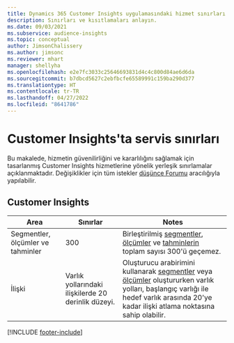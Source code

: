 ```yaml
---
title: Dynamics 365 Customer Insights uygulamasındaki hizmet sınırları
description: Sınırları ve kısıtlamaları anlayın.
ms.date: 09/03/2021
ms.subservice: audience-insights
ms.topic: conceptual
author: JimsonChalissery
ms.author: jimsonc
ms.reviewer: mhart
manager: shellyha
ms.openlocfilehash: e2e7fc3033c25646693831d4c4c800d84ae6d6da
ms.sourcegitcommit: b7dbcd5627c2ebfbcfe65589991c159ba290d377
ms.translationtype: HT
ms.contentlocale: tr-TR
ms.lasthandoff: 04/27/2022
ms.locfileid: "8641786"
---
```

# <a name="service-limits-in-customer-insights"></a>Customer Insights'ta servis sınırları

Bu makalede, hizmetin güvenilirliğini ve kararlılığını sağlamak için tasarlanmış Customer Insights hizmetlerine yönelik yerleşik sınırlamalar açıklanmaktadır. Değişiklikler için tüm istekler [düşünce Forumu](https://go.microsoft.com/fwlink/?linkid=2074172) aracılığıyla yapılabilir. 

## <a name="customer-insights"></a>Customer Insights

| Area  | Sınırlar  | Notes |
|-------------|---------------------------------------------------------------------|---------------------------------------------------------------------|
| Segmentler, ölçümler ve tahminler | 300  | Birleştirilmiş [segmentler](segments.md), [ölçümler](measures.md) ve [tahminlerin](predictions.md) toplam sayısı 300'ü geçemez.  |
| İlişki | Varlık yollarındaki ilişkilerde 20 derinlik düzeyi. | Oluşturucu arabirimini kullanarak [segmentler](segments.md) veya [ölçümler](measures.md) oluştururken varlık yolları, başlangıç varlığı ile hedef varlık arasında 20'ye kadar ilişki atlama noktasına sahip olabilir.  |


[!INCLUDE [footer-include](includes/footer-banner.md)]
